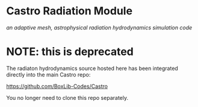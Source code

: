 # Castro Radiation Module
*an adaptive mesh, astrophysical radiation hydrodynamics simulation code*

# NOTE: this is deprecated

The radiaton hydrodynamics source hosted here has been integrated directly
into the main Castro repo:

https://github.com/BoxLib-Codes/Castro

You no longer need to clone this repo separately.
